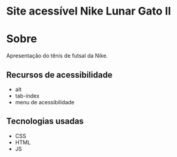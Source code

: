 # Site acessível Nike Lunar Gato II
# Sobre
Apresentação do tênis de futsal da Nike.
## Recursos de acessibilidade
- alt
- tab-index
- menu de acessibilidade
## Tecnologias usadas
- CSS
- HTML
- JS
